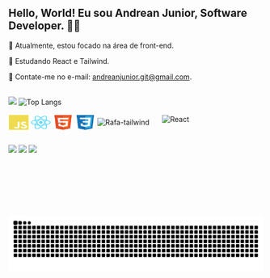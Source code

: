 ## Hello, World! Eu sou Andrean Junior, Software Developer. ✌🏽


 🚀 Atualmente, estou focado na área de front-end.

 📖 Estudando React e Tailwind.
 
 📧 Contate-me no e-mail: andreanjunior.git@gmail.com.
 

<div style="display: inline_block"><br>

 <img  src="https://github-readme-stats.vercel.app/api?username=andreanjunior&show_icons=true&hide=contribs,prs&theme=shadow_blue" style="width: 50%;"/>
  <img src="https://github-readme-stats.vercel.app/api/top-langs/?username=andreanjunior&layout=compact&theme=shadow_blue" alt="Top Langs" style="width: 50%;" />
</div>

<div style="display: inline_block"><br>
 <img align="center" alt="Rafa-Js" height="30" width="40" src="https://raw.githubusercontent.com/devicons/devicon/master/icons/javascript/javascript-plain.svg">
  <img align="center" alt="Rafa-React" height="30" width="40" src="https://raw.githubusercontent.com/devicons/devicon/master/icons/react/react-original.svg">
   <img align="center" alt="Rafa-HTML" height="30" width="40" src="https://raw.githubusercontent.com/devicons/devicon/master/icons/html5/html5-original.svg">
  <img align="center" alt="Rafa-CSS" height="30" width="40" src="https://raw.githubusercontent.com/devicons/devicon/master/icons/css3/css3-original.svg">
  <img align="center" alt="Rafa-tailwind" height="30" width="40" src="https://cdn.jsdelivr.net/gh/devicons/devicon@latest/icons/tailwindcss/tailwindcss-original.svg">
   <img align="right" alt="React" src="https://cdn.discordapp.com/attachments/1014170850834006096/1276527001397628938/1_a-HMmQFQNC76zCZBZfFgJg.gif?ex=66c9d9e9&is=66c88869&hm=d56ebce0a8f3e0c4b766325d459a92e84f4842bf54ef7bd4e1e1f45815db8cf0"width="200" height="200" >

  
</div>
   
          
  
  ##

  <div>
     <a href="https://discord.gg/junior_andrean_89807" target="_blank"><img src="https://img.shields.io/badge/Discord-7289DA?style=for-the-badge&logo=discord&logoColor=white" target="_blank"></a> 
  <a href = "mailto:andreanjunior.git@gmail.com"><img src="https://img.shields.io/badge/-Gmail-%23333?style=for-the-badge&logo=gmail&logoColor=white" target="_blank"></a>
  <a href="https:/www.linkedin.com/in/andrean-jr1997" target="_blank"><img src="https://img.shields.io/badge/-LinkedIn-%230077B5?style=for-the-badge&logo=linkedin&logoColor=white" target="_blank"></a> 

  <picture>
  <source media="(prefers-color-scheme: dark)" srcset="https://raw.githubusercontent.com/andreanjunior/andreanjunior/output/github-contribution-grid-snake-dark.svg">
  <source media="(prefers-color-scheme: light)" srcset="https://raw.githubusercontent.com/andreanjunior/andreanjunior/output/github-contribution-grid-snake.svg">
  <img alt="github contribution grid snake animation" src="https://raw.githubusercontent.com/andreanjunior/andreanjunior/output/github-contribution-grid-snake.svg">
</picture>

  </div>
          
          
